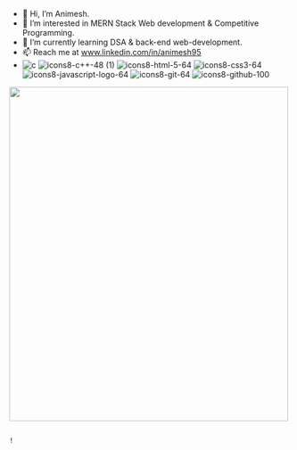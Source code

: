 - 👋 Hi, I’m Animesh.
- 👀 I’m interested in MERN Stack Web development & Competitive Programming.
- 🌱 I’m currently learning DSA & back-end web-development.
- 📫 Reach me at www.linkedin.com/in/animesh95
- ![c](https://user-images.githubusercontent.com/114474707/196912588-9f31bbe6-7d28-40f1-9c7c-ddc05734568d.png) ![icons8-c++-48 (1)](https://user-images.githubusercontent.com/114474707/196914585-2e52fb08-c596-4120-a333-5fc9f793d3cf.png) ![icons8-html-5-64](https://user-images.githubusercontent.com/114474707/196912687-b3f42054-c9ff-44af-bcd0-701cd0478bcd.png)    ![icons8-css3-64](https://user-images.githubusercontent.com/114474707/196912879-3a02f5d1-1091-41ac-98f4-9de78b2d389f.png)    ![icons8-javascript-logo-64](https://user-images.githubusercontent.com/114474707/196913058-2e46ad37-23de-47e7-9a31-f9ac5618370a.png)     ![icons8-git-64](https://user-images.githubusercontent.com/114474707/196913137-f52d1a5a-f89a-4db6-ba68-7d82b3d29760.png)     ![icons8-github-100](https://user-images.githubusercontent.com/114474707/196913407-b6e486a3-a927-48f7-81c0-12e115c60e31.png)




<img src="https://media.giphy.com/media/L8K62iTDkzGX6/giphy.gif" width="500" height="600">





                                                                                                                                                                    !     



<!---
animesh156/animesh156 is a ✨ special ✨ repository because its `README.md` (this file) appears on your GitHub profile.
You can click the Preview link to take a look at your changes.
--->
